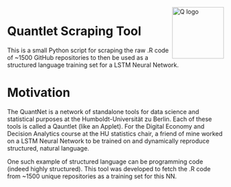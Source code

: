 <a href = "http://quantlet.de/">
    <img src = "https://github.com/alextruesdale/quantlet-scraper/blob/master/repository_media/Q.png" alt = "Q logo" title = "Quantlet" align = "right" height = "120" /></a>

# Quantlet Scraping Tool
This is a small Python script for scraping the raw .R code of ~1500 GitHub repositories to then be used as a structured language training set for a LSTM Neural Network.

# Motivation
The QuantNet is a network of standalone tools for data science and statistical purposes at the Humboldt-Universität zu Berlin. Each of these tools is called a Qauntlet (like an Applet). For the Digital Economy and Decision Analytics course at the HU statistics chair, a friend of mine worked on a LSTM Neural Network to be trained on and dynamically reproduce structured, natural language.

One such example of structured language can be programming code (indeed highly structured). This tool was developed to fetch the .R code from ~1500 unique repositories as a training set for this NN.

